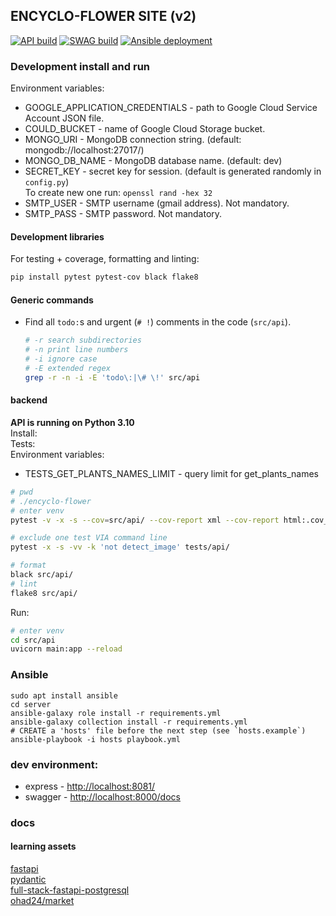 ## ENCYCLO-FLOWER SITE (v2)
[![API build](https://github.com/ohad24/encyclo-flower/actions/workflows/api.yml/badge.svg)](https://github.com/ohad24/encyclo-flower/actions/workflows/api.yml)
[![SWAG build](https://github.com/ohad24/encyclo-flower/actions/workflows/swag.yml/badge.svg)](https://github.com/ohad24/encyclo-flower/actions/workflows/swag.yml)
[![Ansible deployment](https://github.com/ohad24/encyclo-flower/actions/workflows/server.yml/badge.svg)](https://github.com/ohad24/encyclo-flower/actions/workflows/server.yml)

### Development install and run
Environment variables:  
* GOOGLE_APPLICATION_CREDENTIALS - path to Google Cloud Service Account JSON file.
* COULD_BUCKET - name of Google Cloud Storage bucket.
* MONGO_URI - MongoDB connection string. (default: mongodb://localhost:27017/)
* MONGO_DB_NAME - MongoDB database name. (default: dev)
* SECRET_KEY - secret key for session. (default is generated randomly in `config.py`)  
 To create new one run: `openssl rand -hex 32`
* SMTP_USER - SMTP username (gmail address). Not mandatory.
* SMTP_PASS - SMTP password. Not mandatory.

#### Development libraries
For testing + coverage, formatting and linting:
```bash
pip install pytest pytest-cov black flake8
```

#### Generic commands

* Find all `todo:`s and urgent (`# !`) comments in the code (`src/api`).  

    ```bash
    # -r search subdirectories
    # -n print line numbers
    # -i ignore case
    # -E extended regex
    grep -r -n -i -E 'todo\:|\# \!' src/api
    ```

#### backend
**API is running on Python 3.10**  
Install:  
Tests:  
Environment variables:  
* TESTS_GET_PLANTS_NAMES_LIMIT - query limit for get_plants_names
```bash
# pwd
# ./encyclo-flower
# enter venv
pytest -v -x -s --cov=src/api/ --cov-report xml --cov-report html:.cov_html

# exclude one test VIA command line
pytest -x -s -vv -k 'not detect_image' tests/api/

# format
black src/api/
# lint
flake8 src/api/
```
Run:
```bash
# enter venv
cd src/api
uvicorn main:app --reload
```

### Ansible
    sudo apt install ansible
    cd server
    ansible-galaxy role install -r requirements.yml
    ansible-galaxy collection install -r requirements.yml
    # CREATE a 'hosts' file before the next step (see `hosts.example`)
    ansible-playbook -i hosts playbook.yml


### dev environment:
* express - [http://localhost:8081/](http://localhost:8081/)
* swagger - [http://localhost:8000/docs](http://localhost:8000/docs)


### docs
#### learning assets
[fastapi](https://fastapi.tiangolo.com/)  
[pydantic](https://pydantic-docs.helpmanual.io/)  
[full-stack-fastapi-postgresql](https://github.com/tiangolo/full-stack-fastapi-postgresql/tree/master/%7B%7Bcookiecutter.project_slug%7D%7D/backend/app/app)  
[ohad24/market](https://github.com/ohad24/market)